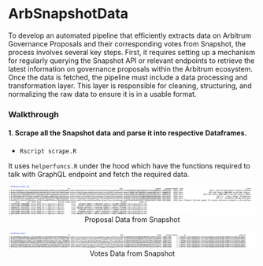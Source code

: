 # ArbSnapshotData
To develop an automated pipeline that efficiently extracts data on Arbitrum Governance Proposals and their corresponding votes from Snapshot, the process involves several key steps. First, it requires setting up a mechanism for regularly querying the Snapshot API or relevant endpoints to retrieve the latest information on governance proposals within the Arbitrum ecosystem. Once the data is fetched, the pipeline must include a data processing and transformation layer. This layer is responsible for cleaning, structuring, and normalizing the raw data to ensure it is in a usable format.

### Walkthrough

#### 1. Scrape all the Snapshot data and parse it into respective Dataframes.

- `Rscript scrape.R`

It uses `helperfuncs.R` under the hood which have the functions required to talk with GraphQL endpoint and fetch the required data.


<img src="www/Proposals.png" align="center"/>
<div align="center">Proposal Data from Snapshot</div>
&nbsp;
&nbsp;
<img src="www/Votes.png" align="center"/>
<div align="center">Votes Data from Snapshot</div>
&nbsp;
&nbsp;
